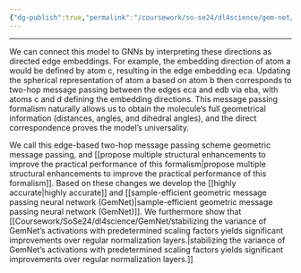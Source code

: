 ```yaml
---
{"dg-publish":true,"permalink":"/coursework/so-se24/dl4science/gem-net/how-is-it-connected-to-gn-ns/","noteIcon":""}
---
```


---
We can connect this model to GNNs by interpreting these directions as directed edge embeddings. For example, the embedding direction of atom a would be defined by atom c, resulting in the edge embedding eca. Updating the spherical representation of atom a based on atom b then corresponds to two-hop message passing between the edges eca and edb via eba, with atoms c and d defining the embedding directions. This message passing formalism naturally allows us to obtain the molecule’s full geometrical information (distances, angles, and dihedral angles), and the direct correspondence proves the model’s universality. 

We call this edge-based two-hop message passing scheme geometric message passing, and [[propose multiple structural enhancements to improve the practical performance of this formalism\|propose multiple structural enhancements to improve the practical performance of this formalism]]. Based on these changes we develop the [[highly accurate\|highly accurate]] and [[sample-efficient geometric message passing neural network (GemNet)\|sample-efficient geometric message passing neural network (GemNet)]]. We furthermore show that [[Coursework/SoSe24/dl4science/GemNet/stabilizing the variance of GemNet’s activations with predetermined scaling factors yields significant improvements over regular normalization layers.\|stabilizing the variance of GemNet’s activations with predetermined scaling factors yields significant improvements over regular normalization layers.]] 
